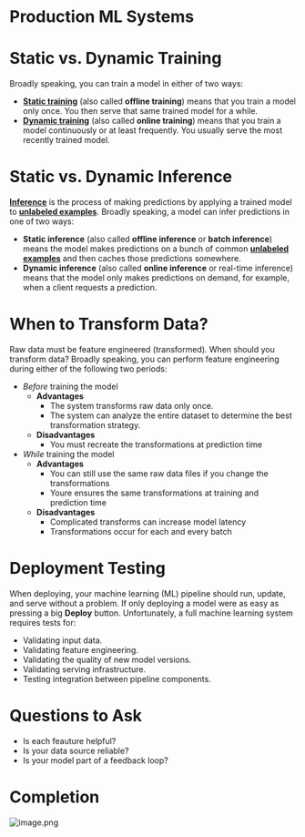 # Production ML Systems

# Static vs. Dynamic Training

Broadly speaking, you can train a model in either of two ways:

- [**Static training**](https://developers.google.com/machine-learning/glossary#static) (also called **offline training**) means that you train a model only once. You then serve that same trained model for a while.
- [**Dynamic training**](https://developers.google.com/machine-learning/glossary#dynamic) (also called **online training**) means that you train a model continuously or at least frequently. You usually serve the most recently trained model.

# Static vs. Dynamic Inference

[**Inference**](https://developers.google.com/machine-learning/glossary#inference) is the process of making predictions by applying a trained model to [**unlabeled examples**](https://developers.google.com/machine-learning/glossary#unlabeled_example). Broadly speaking, a model can infer predictions in one of two ways:

- **Static inference** (also called **offline inference** or **batch inference**) means the model makes predictions on a bunch of common [**unlabeled examples**](https://developers.google.com/machine-learning/glossary#unlabeled_example) and then caches those predictions somewhere.
- **Dynamic inference** (also called **online inference** or real-time inference) means that the model only makes predictions on demand, for example, when a client requests a prediction.

# When to Transform Data?

Raw data must be feature engineered (transformed). When should you transform data? Broadly speaking, you can perform feature engineering during either of the following two periods:

- *Before* training the model
    - **Advantages**
        - The system transforms raw data only once.
        - The system can analyze the entire dataset to determine the best transformation strategy.
    - **Disadvantages**
        - You must recreate the transformations at prediction time
- *While* training the model
    - **Advantages**
        - You can still use the same raw data files if you change the transformations
        - Youre ensures the same transformations at training and prediction time
    - **Disadvantages**
        - Complicated transforms can increase model latency
        - Transformations occur for each and every batch

# Deployment Testing

When deploying, your machine learning (ML) pipeline should run, update, and serve without a problem. If only deploying a model were as easy as pressing a big **Deploy** button. Unfortunately, a full machine learning system requires tests for:

- Validating input data.
- Validating feature engineering.
- Validating the quality of new model versions.
- Validating serving infrastructure.
- Testing integration between pipeline components.

# Questions to Ask

- Is each feauture helpful?
- Is your data source reliable?
- Is your model part of a feedback loop?

# Completion

![image.png](image.png)